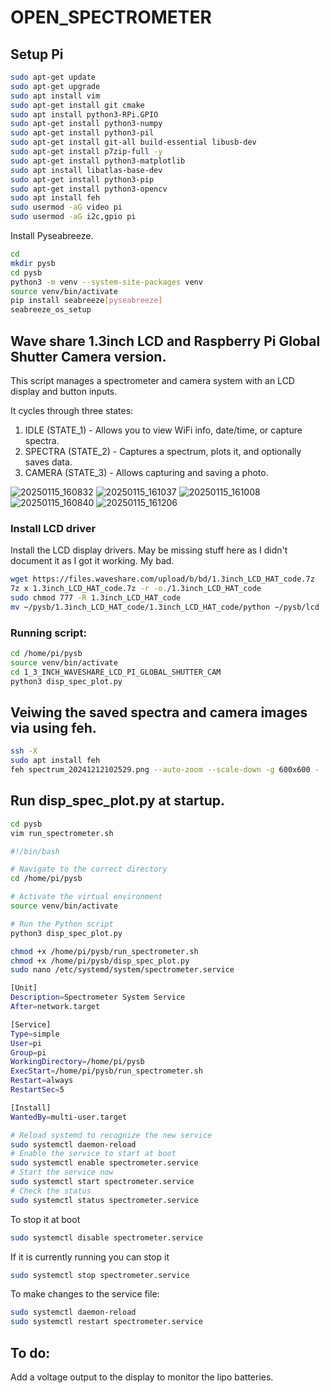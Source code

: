 # OPEN_SPECTROMETER

## Setup Pi

```sh
sudo apt-get update
sudo apt-get upgrade
sudo apt install vim
sudo apt-get install git cmake
sudo apt install python3-RPi.GPIO
sudo apt-get install python3-numpy
sudo apt-get install python3-pil
sudo apt-get install git-all build-essential libusb-dev
sudo apt-get install p7zip-full -y
sudo apt-get install python3-matplotlib
sudo apt install libatlas-base-dev
sudo apt-get install python3-pip
sudo apt-get install python3-opencv
sudo apt install feh
sudo usermod -aG video pi
sudo usermod -aG i2c,gpio pi
```

Install Pyseabreeze.

```sh
cd
mkdir pysb
cd pysb
python3 -m venv --system-site-packages venv
source venv/bin/activate
pip install seabreeze[pyseabreeze]
seabreeze_os_setup
```

## Wave share 1.3inch LCD and Raspberry Pi Global Shutter Camera version.

This script manages a spectrometer and camera system with an LCD display and button inputs. 

It cycles through three states:
  1) IDLE (STATE_1)       - Allows you to view WiFi info, date/time, or capture spectra.
  2) SPECTRA (STATE_2)    - Captures a spectrum, plots it, and optionally saves data.
  3) CAMERA (STATE_3)     - Allows capturing and saving a photo.

![20250115_160832](https://github.com/user-attachments/assets/246d29bb-95cf-4c4b-8ddd-c75c00e7c21f)
![20250115_161037](https://github.com/user-attachments/assets/fea788cb-c896-4345-8df4-738d69ec9b1e)
![20250115_161008](https://github.com/user-attachments/assets/9e8c0267-01de-4b0c-9a80-7ce6980ef3a4)
![20250115_160840](https://github.com/user-attachments/assets/db950c03-0ba2-4d37-b61a-911c44a8f0be)
![20250115_161206](https://github.com/user-attachments/assets/ecc62726-94f8-45a0-b5f6-1ab269198f1b)

### Install LCD driver

Install the LCD display drivers. May be missing stuff here as I didn't document it as I got it working. My bad.

```sh
wget https://files.waveshare.com/upload/b/bd/1.3inch_LCD_HAT_code.7z
7z x 1.3inch_LCD_HAT_code.7z -r -o./1.3inch_LCD_HAT_code
sudo chmod 777 -R 1.3inch_LCD_HAT_code
mv ~/pysb/1.3inch_LCD_HAT_code/1.3inch_LCD_HAT_code/python ~/pysb/lcd
```

### Running script:

```sh
cd /home/pi/pysb
source venv/bin/activate
cd 1_3_INCH_WAVESHARE_LCD_PI_GLOBAL_SHUTTER_CAM
python3 disp_spec_plot.py
```

## Veiwing the saved spectra and camera images via using feh. 

```sh
ssh -X 
sudo apt install feh
feh spectrum_20241212102529.png --auto-zoom --scale-down -g 600x600 -
```

## Run disp_spec_plot.py at startup.


```sh
cd pysb
vim run_spectrometer.sh
```

```bash
#!/bin/bash

# Navigate to the correct directory
cd /home/pi/pysb

# Activate the virtual environment
source venv/bin/activate

# Run the Python script
python3 disp_spec_plot.py
```

```sh
chmod +x /home/pi/pysb/run_spectrometer.sh
chmod +x /home/pi/pysb/disp_spec_plot.py
sudo nano /etc/systemd/system/spectrometer.service
```

```bash
[Unit]
Description=Spectrometer System Service
After=network.target

[Service]
Type=simple
User=pi
Group=pi
WorkingDirectory=/home/pi/pysb
ExecStart=/home/pi/pysb/run_spectrometer.sh
Restart=always
RestartSec=5

[Install]
WantedBy=multi-user.target
```

```sh
# Reload systemd to recognize the new service
sudo systemctl daemon-reload
# Enable the service to start at boot
sudo systemctl enable spectrometer.service
# Start the service now
sudo systemctl start spectrometer.service
# Check the status
sudo systemctl status spectrometer.service
```

To stop it at boot

```sh
sudo systemctl disable spectrometer.service
```

If it is currently running you can stop it

```sh
sudo systemctl stop spectrometer.service
```

To make changes to the service file:

```sh
sudo systemctl daemon-reload
sudo systemctl restart spectrometer.service
```

## To do:

Add a voltage output to the display to monitor the lipo batteries.




